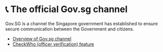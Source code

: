 # 📞 The official Gov.sg channel

Gov.SG is a channel the Singapore government has established to ensure secure communication between the Government and citizens.

* [Overview of Gov.sg channel](https://guide.postman.gov.sg/\~/changes/YeLkNyuQOW0qmXU37t7T/campaign-guide-gov.sg/the-official-gov.sg-whatsapp-channel/overview-of-gov.sg-channel)
* [CheckWho (officer verification) feature](../campaign-guide-gov.sg/the-official-gov.sg-whatsapp-channel/checkwho-officer-verification-feature.md)
